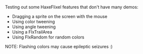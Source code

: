 Testing out some HaxeFlixel features that don't have many demos:

-  Dragging a sprite on the screen with the mouse
-  Using color tweening
-  Using angle tweening
-  Using a FlxTrailArea
-  Using FlxRandom for random colors

NOTE: Flashing colors may cause epileptic seizures :)



